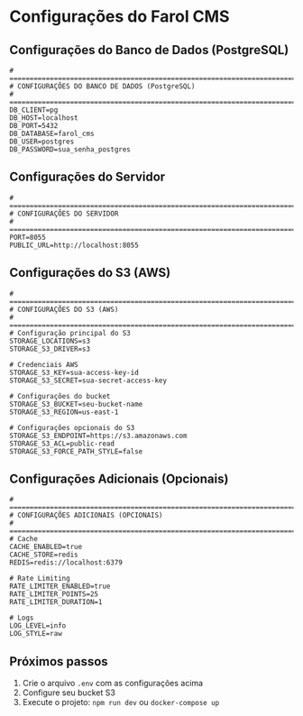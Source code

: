 # Configurações do Farol CMS

## Configurações do Banco de Dados (PostgreSQL)

```env
# =============================================================================
# CONFIGURAÇÕES DO BANCO DE DADOS (PostgreSQL)
# =============================================================================
DB_CLIENT=pg
DB_HOST=localhost
DB_PORT=5432
DB_DATABASE=farol_cms
DB_USER=postgres
DB_PASSWORD=sua_senha_postgres
```

## Configurações do Servidor

```env
# =============================================================================
# CONFIGURAÇÕES DO SERVIDOR
# =============================================================================
PORT=8055
PUBLIC_URL=http://localhost:8055
```

## Configurações do S3 (AWS)

```env
# =============================================================================
# CONFIGURAÇÕES DO S3 (AWS)
# =============================================================================
# Configuração principal do S3
STORAGE_LOCATIONS=s3
STORAGE_S3_DRIVER=s3

# Credenciais AWS
STORAGE_S3_KEY=sua-access-key-id
STORAGE_S3_SECRET=sua-secret-access-key

# Configurações do bucket
STORAGE_S3_BUCKET=seu-bucket-name
STORAGE_S3_REGION=us-east-1

# Configurações opcionais do S3
STORAGE_S3_ENDPOINT=https://s3.amazonaws.com
STORAGE_S3_ACL=public-read
STORAGE_S3_FORCE_PATH_STYLE=false
```

## Configurações Adicionais (Opcionais)

```env
# =============================================================================
# CONFIGURAÇÕES ADICIONAIS (OPCIONAIS)
# =============================================================================
# Cache
CACHE_ENABLED=true
CACHE_STORE=redis
REDIS=redis://localhost:6379

# Rate Limiting
RATE_LIMITER_ENABLED=true
RATE_LIMITER_POINTS=25
RATE_LIMITER_DURATION=1

# Logs
LOG_LEVEL=info
LOG_STYLE=raw
```

## Próximos passos

1. Crie o arquivo `.env` com as configurações acima
2. Configure seu bucket S3
3. Execute o projeto: `npm run dev` ou `docker-compose up` 